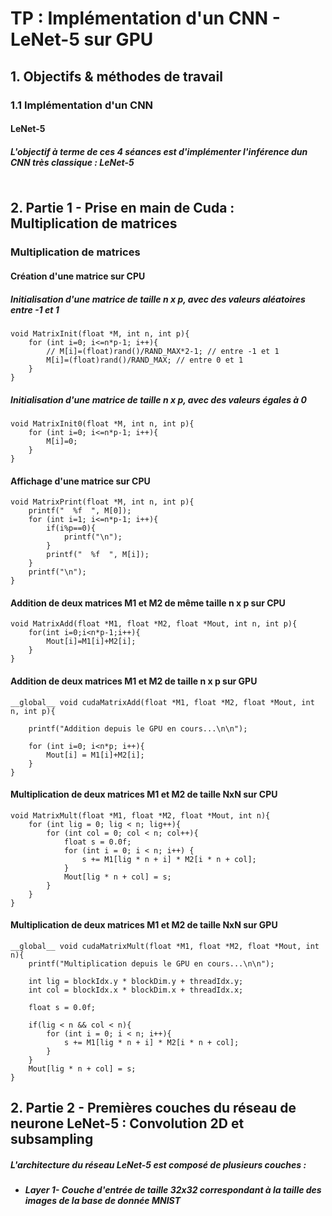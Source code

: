 # TP : Implémentation d'un CNN  - LeNet-5 sur GPU

## 1. Objectifs & méthodes de travail 

### 1.1 Implémentation d'un CNN

#### LeNet-5

##### L'objectif à terme de ces 4 séances est d'implémenter l'inférence dun CNN très classique : LeNet-5

<a href="https://zupimages.net/viewer.php?id=22/02/cqff.png"><img src="https://zupimages.net/up/22/02/cqff.png" alt="" /></a>

## 2. Partie 1 - Prise en main de Cuda : Multiplication de matrices

### Multiplication de matrices

#### Création d'une matrice sur CPU
##### Initialisation d'une matrice de taille n x p, avec des valeurs aléatoires entre -1 et 1
```
void MatrixInit(float *M, int n, int p){
    for (int i=0; i<=n*p-1; i++){
        // M[i]=(float)rand()/RAND_MAX*2-1; // entre -1 et 1
        M[i]=(float)rand()/RAND_MAX; // entre 0 et 1
    }
}
```

##### Initialisation d'une matrice de taille n x p, avec des valeurs égales à 0
```
void MatrixInit0(float *M, int n, int p){
    for (int i=0; i<=n*p-1; i++){
        M[i]=0;
    }
}
```

#### Affichage d'une matrice sur CPU
```
void MatrixPrint(float *M, int n, int p){
    printf("  %f  ", M[0]);
    for (int i=1; i<=n*p-1; i++){
        if(i%p==0){
            printf("\n");
        }
        printf("  %f  ", M[i]);
    }
    printf("\n");
}
```

#### Addition de deux matrices M1 et M2 de même taille n x p sur CPU
```
void MatrixAdd(float *M1, float *M2, float *Mout, int n, int p){
    for(int i=0;i<n*p-1;i++){
        Mout[i]=M1[i]+M2[i];
    }
}
```

#### Addition de deux matrices M1 et M2 de taille n x p sur GPU
```
__global__ void cudaMatrixAdd(float *M1, float *M2, float *Mout, int n, int p){
    
    printf("Addition depuis le GPU en cours...\n\n");
    
    for (int i=0; i<n*p; i++){
        Mout[i] = M1[i]+M2[i];
    }
}
```

#### Multiplication de deux matrices M1 et M2 de taille NxN sur CPU
```
void MatrixMult(float *M1, float *M2, float *Mout, int n){    
    for (int lig = 0; lig < n; lig++){
        for (int col = 0; col < n; col++){
            float s = 0.0f;
            for (int i = 0; i < n; i++) {
                s += M1[lig * n + i] * M2[i * n + col];
            }
            Mout[lig * n + col] = s;
        }
    }
}

```

#### Multiplication de deux matrices M1 et M2 de taille NxN sur GPU
```
__global__ void cudaMatrixMult(float *M1, float *M2, float *Mout, int n){
    printf("Multiplication depuis le GPU en cours...\n\n");
    
    int lig = blockIdx.y * blockDim.y + threadIdx.y;
    int col = blockIdx.x * blockDim.x + threadIdx.x;
    
    float s = 0.0f;
    
    if(lig < n && col < n){
        for (int i = 0; i < n; i++){
            s += M1[lig * n + i] * M2[i * n + col];
        }
    }
    Mout[lig * n + col] = s;
}
```

## 2. Partie 2 - Premières couches du réseau de neurone LeNet-5 : Convolution 2D et subsampling

##### L'architecture du réseau LeNet-5 est composé de plusieurs couches :
* ##### Layer 1- Couche d'entrée de taille 32x32 correspondant à la taille des images de la base de donnée MNIST